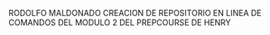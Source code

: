 RODOLFO MALDONADO CREACION DE REPOSITORIO EN LINEA DE COMANDOS DEL  MODULO 2  DEL PREPCOURSE DE HENRY